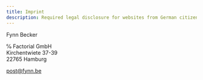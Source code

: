```yaml
---
title: Imprint
description: Required legal disclosure for websites from German citizens.
---
```


Fynn Becker

℅ Factorial GmbH\
Kirchentwiete 37-39\
22765 Hamburg

[post@fynn.be](mailto:post@fynn.be)

